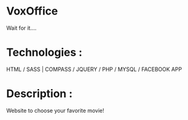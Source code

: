 # VoxOffice
Wait for it....

# Technologies :

HTML / SASS | COMPASS / JQUERY / PHP / MYSQL / FACEBOOK APP

# Description :

Website to choose your favorite movie! 